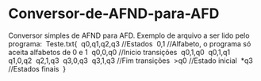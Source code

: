 # Conversor-de-AFND-para-AFD
Conversor simples de AFND para AFD. Exemplo de arquivo a ser lido pelo programa:&nbsp;
Teste.txt{&nbsp;
          q0,q1,q2,q3 //Estados&nbsp;
          0,1 //Alfabeto, o programa só aceita alfabetos de 0 e 1&nbsp;
          q0,0,q0 //Inicio transições&nbsp;
          q0,1,q0&nbsp;
          q0,1,q1&nbsp;
          q1,0,q2&nbsp;
          q2,1,q3&nbsp;
          q3,0,q3&nbsp;
          q3,1,q3 //Fim transições&nbsp;
          >q0 //Estado inicial&nbsp;
          *q3 //Estados finais&nbsp;
}
